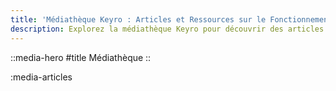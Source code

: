 ```yaml
---
title: 'Médiathèque Keyro : Articles et Ressources sur le Fonctionnement de la Plateforme'
description: Explorez la médiathèque Keyro pour découvrir des articles détaillés et des ressources sur le fonctionnement et les avantages de notre plateforme de formation.
---
```


::media-hero
#title
Médiathèque
::

:media-articles